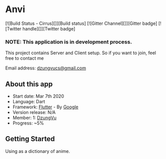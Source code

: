 # Anvi
[![Build Status - Cirrus][]][Build status]
[![Gitter Channel][]][Gitter badge]
[![Twitter handle][]][Twitter badge]

### NOTE: This application is in development process.
This project contains Server and Client setup. So if you want to join, feel free to contact me

Email address: [dzungvucs@gmail.com](mailto:dzungvucs@gmail.com)

## About this app
- Start date: Mar 7th 2020
- Language: Dart
- Framework: [Flutter](https://flutter.dev/) - By [Google](https://developers.google.com/)
- Version release: N/A
- Member: 1: [DzungVu](mailto:dzungvucs@gmail.com)
- Progress: ~5%

## Getting Started

Using as a dictionary of anime.
